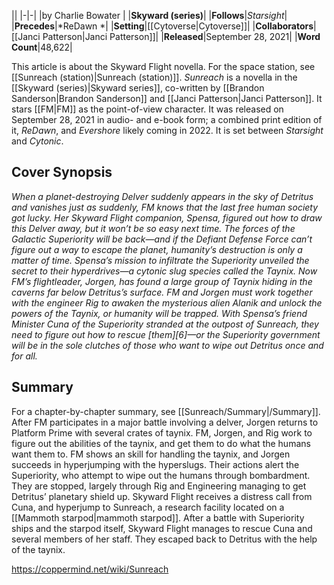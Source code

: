 |**<Sunreach>**|
|-|-|
|by  Charlie Bowater |
|**Skyward (series)**|
|**Follows**|*Starsight*|
|**Precedes**|*ReDawn *|
|**Setting**|[[Cytoverse\|Cytoverse]]|
|**Collaborators**|[[Janci Patterson\|Janci Patterson]]|
|**Released**|September 28, 2021|
|**Word Count**|48,622|

This article is about the Skyward Flight novella. For the space station, see [[Sunreach (station)\|Sunreach (station)]].
*Sunreach* is a novella in the [[Skyward (series)\|Skyward series]], co-written by [[Brandon Sanderson\|Brandon Sanderson]] and [[Janci Patterson\|Janci Patterson]]. It stars [[FM\|FM]] as the point-of-view character. It was released on September 28, 2021 in audio- and e-book form; a combined print edition of it, *ReDawn*, and *Evershore* likely coming in 2022. It is set between *Starsight* and *Cytonic*.

## Cover Synopsis
*When a planet-destroying Delver suddenly appears in the sky of Detritus and vanishes just as suddenly, FM knows that the last free human society got lucky. Her Skyward Flight companion, Spensa, figured out how to draw this Delver away, but it won’t be so easy next time.*
*The forces of the Galactic Superiority will be back—and if the Defiant Defense Force can’t figure out a way to escape the planet, humanity’s destruction is only a matter of time. Spensa’s mission to infiltrate the Superiority unveiled the secret to their hyperdrives—a cytonic slug species called the Taynix. Now FM’s flightleader, Jorgen, has found a large group of Taynix hiding in the caverns far below Detritus’s surface.*
*FM and Jorgen must work together with the engineer Rig to awaken the mysterious alien Alanik and unlock the powers of the Taynix, or humanity will be trapped. With Spensa’s friend Minister Cuna of the Superiority stranded at the outpost of Sunreach, they need to figure out how to rescue [them][6]—or the Superiority government will be in the sole clutches of those who want to wipe out Detritus once and for all.*

## Summary
For a chapter-by-chapter summary, see [[Sunreach/Summary\|/Summary]].
After FM participates in a major battle involving a delver, Jorgen returns to Platform Prime with several crates of taynix. FM, Jorgen, and Rig work to figure out the abilities of the taynix, and get them to do what the humans want them to. FM shows an skill for handling the taynix, and Jorgen succeeds in hyperjumping with the hyperslugs. Their actions alert the Superiority, who attempt to wipe out the humans through bombardment. They are stopped, largely through Rig and Engineering managing to get Detritus’ planetary shield up. Skyward Flight receives a distress call from Cuna, and hyperjump to Sunreach, a research facility located on a [[Mammoth starpod\|mammoth starpod]]. After a battle with Superiority ships and the starpod itself, Skyward Flight manages to rescue Cuna and several members of her staff. They escaped back to Detritus with the help of the taynix.



https://coppermind.net/wiki/Sunreach